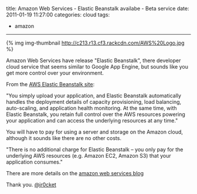 title: Amazon Web Services - Elastic Beanstalk availabe - Beta service
date: 2011-01-19 11:27:00
categories: cloud
tags: 
- amazon
---

{% img img-thumbnail http://c213.r13.cf3.rackcdn.com/AWS%20Logo.jpg %}

Amazon Web Services have release "Elastic Beanstalk", there developer  cloud service that seems similar to Google App Engine, but sounds like you get more control over your environment.

From the [AWS Elastic Beanstalk site](http://aws.amazon.com/elasticbeanstalk/):

"You simply upload your application, and Elastic Beanstalk automatically handles the deployment details of capacity provisioning, load balancing, auto-scaling, and application health monitoring.  At the same time, with Elastic Beanstalk, you retain full control over the AWS resources powering your application and can access the underlying resources at any time."

You will have to pay for using a server and storage on the Amazon cloud, although it sounds like there are no other costs.

"There is no additional charge for Elastic Beanstalk – you only pay for the underlying AWS resources (e.g. Amazon EC2, Amazon S3) that your application consumes."

There are more details on the [amazon web services blog](http://aws.typepad.com/aws/2011/01/introducing-elastic-beanstalk.html)

Thank you.
[@jr0cket](https://twitter.com/jr0cket)
